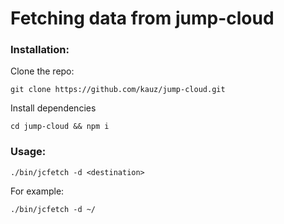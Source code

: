 # Fetching data from jump-cloud

### Installation:

Clone the repo:

    git clone https://github.com/kauz/jump-cloud.git

Install dependencies

    cd jump-cloud && npm i

### Usage:

    ./bin/jcfetch -d <destination>

For example:

    ./bin/jcfetch -d ~/
